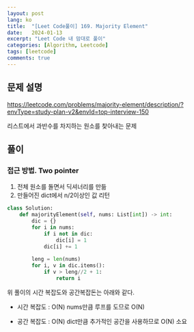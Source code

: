 ```yaml
---
layout: post
lang: ko
title:  "[Leet Code풀이] 169. Majority Element"
date:   2024-01-13
excerpt: "Leet Code 내 맘대로 풀이"
categories: [Algorithm, Leetcode]
tags: [leetcode]
comments: true
---
```


## 문제 설명
https://leetcode.com/problems/majority-element/description/?envType=study-plan-v2&envId=top-interview-150

리스트에서 과반수를 차지하는 원소를 찾아내는 문제

## 풀이
### 접근 방법. Two pointer
1) 전체 원소를 돌면서 딕셔너리를 만듦
2) 만들어진 dict에서 n/2이상인 값 리턴 

```python
class Solution:
    def majorityElement(self, nums: List[int]) -> int:
        dic = {}
        for i in nums:
            if i not in dic:
                dic[i] = 1
            dic[i] += 1
        
        leng = len(nums)
        for i, v in dic.items():
            if v > leng//2 + 1:
                return i
```
위 풀이의 시간 복잡도와 공간복잡돈는 아래와 같다.

* 시간 복잡도 : O(N)
nums만큼 루프를 도므로 O(N)

* 공간 복잡도 : O(N)
dict만큼 추가적인 공간을 사용하므로 O(N) 소요